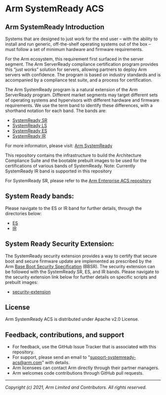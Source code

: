 # Arm SystemReady ACS

## Arm SystemReady Introduction
Systems that are designed to just work for the end user – with the ability to install and run generic, off-the-shelf operating systems out of the box – must follow a set of minimum hardware and firmware requirements.

For the Arm ecosystem, this requirement first surfaced in the server segment. The Arm ServerReady compliance certification program provides this “just works” solution for servers, allowing partners to deploy Arm servers with confidence. The program is based on industry standards and is accompanied by a compliance test suite, and a process for certification.

The Arm SystemReady program is a natural extension of the Arm ServerReady program. Different market segments may target different sets of operating systems and hypervisors with different hardware and firmware requirements. We use the term band to identify these differences, with a shorthand notation for each band. The bands are:
* [SystemReady SR](https://developer.arm.com/architectures/system-architectures/arm-systemready/sr)
* [SystemReady LS](https://developer.arm.com/architectures/system-architectures/arm-systemready/ls)
* [SystemReady ES](https://developer.arm.com/architectures/system-architectures/arm-systemready/es)
* [SystemReady IR](https://developer.arm.com/architectures/system-architectures/arm-systemready/ir)

For more informaton, please visit: [Arm SystemReady](https://developer.arm.com/architectures/system-architectures/arm-systemready)

This repository contains the infrastructure to build the Architecture Compliance Suite and the bootable prebuilt images to be used for the certifications of various bands of SystemReady.
Note:  Currently SystemReady IR band is supported in this repository

For SystemReady SR, please refer to the [Arm Enterprise ACS repository](https://github.com/ARM-software/arm-enterprise-acs)

## System Ready bands:
Please navigate to the ES or IR band for further details, through the directories below:
* [ES](./ES)
* [IR](./IR)

## System Ready Security Extension:
The SystemReady security extension provides a way to certify that secure boot and secure firmware update are implemented as prescribed by the Arm [Base Boot Security Specification](https://developer.arm.com/documentation/den0107/latest) (BBSR). The security extension can be followed with the SystemReady SR, ES, and IR bands.
Please navigate to the security extension link below for further details on specific scripts and prebuilt images:
* [security-extension](./security-extension)

## License

Arm SystemReady ACS is distributed under Apache v2.0 License.

## Feedback, contributions, and support

 - For feedback, use the GitHub Issue Tracker that is associated with this repository.
 - For support, please send an email to "support-systemready-acs@arm.com" with details.
 - Arm licensees can contact Arm directly through their partner managers.
 - Arm welcomes code contributions through GitHub pull requests.

--------------

*Copyright (c) 2021, Arm Limited and Contributors. All rights reserved.*

